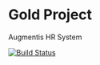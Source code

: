 Gold Project
========

Augmentis HR System

[![Build
Status](https://travis-ci.org/AugHrSystem/AugHrSystem.svg)](https://travis-ci.org/AugHrSystem/AugHrSystem)